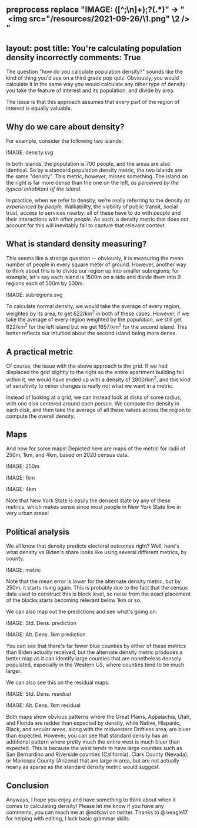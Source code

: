 preprocess
   replace "IMAGE: ([^;\n]+);?(.*)" -> "<center><img src=\"/resources/2021-09-26/\\1.png\" \\2 /></center>"
---
layout: post
title: You're calculating population density incorrectly
comments: True
---
 
The question "how do you calculate population density?" sounds like the kind of thing you'd see on a
third grade pop quiz. Obviously, you would calculate it in the same way you would calculate any other type of density: you take the feature of interest and its population, and divide by area.
 
The issue is that this approach assumes that every part of the region of interest is equally valuable.
 
## Why do we care about density?
 
For example, consider the following two islands:
 
IMAGE: density.svg
 
<!-- end excerpt -->
 
In both islands, the population is 700 people, and the areas are also identical. So by a standard population
density metric, the two islands are the same "density". This metric, however, misses something. The island on
the right is far more dense than the one on the left, *as perceived by the typical inhabitant of the island*.
 
In practice, when we refer to density, we’re really referring to the density *as experienced by people*. Walkability, the viability of public transit, social trust, access to services nearby: all of these have to do
with *people* and their interactions with *other people*. As such, a density metric that does not account for this will inevitably fail to capture that relevant context.
 
## What is standard density measuring?
 
This seems like a strange question -- obviously, it is measuring the mean number of people in every square
meter of ground. However, another way to think about this is to divide our region up into smaller subregions; for
example, let's say each island is 1500m on a side and divide them into 9 regions each of 500m by 500m.
 
IMAGE: subregions.svg
 
To calculate normal density, we would take the average of every region, weighted by its area, to get 622/km<sup>2</sup>
in both of these cases. However, if we take the average of every region weighted by the *population*, we still get
622/km<sup>2</sup> for the left island but we get 1657/km<sup>2</sup> for the second island. This better reflects our
intuition about the second island being more dense.
 
## A practical metric
 
Of course, the issue with the above approach is the grid. If we had displaced the grid slightly to the right so the entire
apartment building fell within it, we would have ended up with a density of 2800/km<sup>2</sup>, and this kind of
sensitivity to minor changes is really not what we want in a metric.
 
Instead of looking at a grid, we can instead look at disks of some radius, with one disk centered around each person.
We compute the density in each disk, and then take the average of all these values across the region to compute the
overall density.
 
## Maps
 
And now for some maps! Depicted here are maps of the metric for radii of 250m, 1km, and 4km, based on 2020 census data.
 
IMAGE: 250m
 
IMAGE: 1km
 
IMAGE: 4km
 
Note that New York State is easily the densest state by any of these metrics, which makes sense since most people in New York State live in very urban areas!
 
## Political analysis
 
We all know that density predicts electoral outcomes right? Well, here's what density vs Biden's share looks like using several different metrics, by county.
 
IMAGE: metric
 
Note that the mean error is lower for the alternate density metric, but by 250m, it starts rising again. This is probably
due to the fact that the census data used to construct this is block level, so noise from the exact placement of the blocks starts becoming relevant below 1km or so.
 
We can also map out the predictions and see what's going on:
 
IMAGE: Std. Dens. prediction
 
IMAGE: Alt. Dens. 1km prediction
 
You can see that there's far fewer blue counties by either of these metrics than Biden actually received, but the alternate density metric produces a better map as it can identify large counties that are nonetheless densely populated, especially in
the Western US, where counties tend to be much larger.
 
We can also see this on the residual maps:
 
IMAGE: Std. Dens. residual
 
IMAGE: Alt. Dens. 1km residual
 
Both maps show obvious patterns where the Great Plains, Appalachia, Utah, and Florida are redder than expected by density,
while Native, Hispanic, Black, and secular areas, along with the midwestern Driftless area, are bluer than expected. However, you can see that
standard density has an additional pattern where pretty much the entire west is much bluer than expected. This is because
the west tends to have large counties such as San Bernardino and Riverside counties (California), Clark County (Nevada), or Maricopa County (Arizona) that are large in area, but are not actually 
nearly as sparse  as the standard density metric would suggest.
 
## Conclusion
 
Anyways, I hope you enjoy and have something to think about when it comes to calculating density! Please let me know if you
have any comments, you can reach me at @notkavi on twitter. Thanks to @lxeagle17 for helping with editing, I lack basic grammar skills.